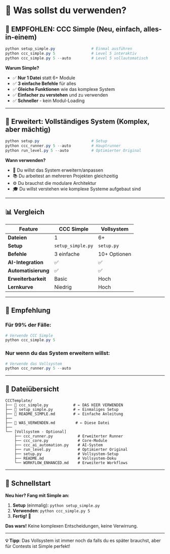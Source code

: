 # 🎯 Was sollst du verwenden?

## 🚀 **EMPFOHLEN: CCC Simple** (Neu, einfach, alles-in-einem)

```powershell
python setup_simple.py                # Einmal ausführen
python ccc_simple.py 5                # Level 5 interaktiv
python ccc_simple.py 5 --auto         # Level 5 vollautomatisch
```

**Warum Simple?**
- ✅ **Nur 1 Datei** statt 6+ Module
- ✅ **3 einfache Befehle** für alles
- ✅ **Gleiche Funktionen** wie das komplexe System
- ✅ **Einfacher zu verstehen** und zu verwenden
- ✅ **Schneller** - kein Modul-Loading

---

## 🔧 **Erweitert: Vollständiges System** (Komplex, aber mächtig)

```powershell  
python setup.py                       # Setup
python ccc_runner.py 5 --auto         # Hauptrunner
python run_level.py 5 --auto          # Optimierter Original
```

**Wann verwenden?**
- 🔧 Du willst das System erweitern/anpassen
- 📚 Du arbeitest an mehreren Projekten gleichzeitig
- ⚙️ Du brauchst die modulare Architektur
- 🎓 Du willst verstehen wie komplexe Systeme aufgebaut sind

---

## 📊 Vergleich

| Feature | CCC Simple | Vollsystem |
|---------|------------|------------|
| **Dateien** | 1 | 6+ |
| **Setup** | `setup_simple.py` | `setup.py` |
| **Befehle** | 3 einfache | 10+ Optionen |
| **AI-Integration** | ✅ | ✅ |
| **Automatisierung** | ✅ | ✅ |
| **Erweiterbarkeit** | Basic | Hoch |
| **Lernkurve** | Niedrig | Hoch |

---

## 🎯 **Empfehlung**

### Für 99% der Fälle:
```powershell
# Verwende CCC Simple
python ccc_simple.py 5
```

### Nur wenn du das System erweitern willst:
```powershell  
# Verwende das Vollsystem
python ccc_runner.py 5 --auto
```

---

## 📁 Dateiübersicht

```
CCCTemplate/
├── 🌟 ccc_simple.py           # ← DAS HIER VERWENDEN
├── 🌟 setup_simple.py         # ← Einmaliges Setup  
├── 🌟 README_SIMPLE.md        # ← Einfache Anleitung
├── 
├── 📖 WAS_VERWENDEN.md         # ← Diese Datei
├── 
└── [Vollsystem - Optional]
    ├── ccc_runner.py           # Erweiterter Runner
    ├── ccc_core.py             # Core-Module  
    ├── ccc_ai_automation.py    # AI-System
    ├── run_level.py            # Optimierter Original
    ├── setup.py                # Vollsystem-Setup
    ├── README.md               # Vollsystem-Doku
    └── WORKFLOW_ENHANCED.md    # Erweiterte Workflows
```

---

## 🚀 Schnellstart

**Neu hier? Fang mit Simple an:**

1. **Setup** (einmalig): `python setup_simple.py`
2. **Verwenden**: `python ccc_simple.py 5`
3. **Fertig!** 🎉

**Das wars!** Keine komplexen Entscheidungen, keine Verwirrung.

---

**💡 Tipp**: Das Vollsystem ist immer noch da falls du es später brauchst, aber für Contests ist Simple perfekt!